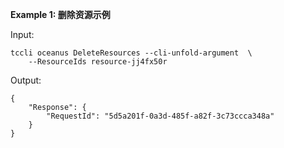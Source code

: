 **Example 1: 删除资源示例**



Input: 

```
tccli oceanus DeleteResources --cli-unfold-argument  \
    --ResourceIds resource-jj4fx50r
```

Output: 
```
{
    "Response": {
        "RequestId": "5d5a201f-0a3d-485f-a82f-3c73ccca348a"
    }
}
```

